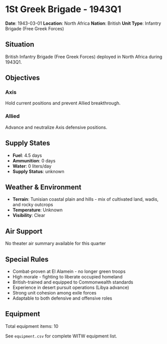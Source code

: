# 1St Greek Brigade - 1943Q1

**Date**: 1943-03-01
**Location**: North Africa
**Nation**: British
**Unit Type**: Infantry Brigade (Free Greek Forces)

## Situation

British Infantry Brigade (Free Greek Forces) deployed in North Africa during 1943Q1.

## Objectives

### Axis
Hold current positions and prevent Allied breakthrough.

### Allied
Advance and neutralize Axis defensive positions.

## Supply States

- **Fuel**: 4.5 days
- **Ammunition**: 0 days
- **Water**: 0 liters/day
- **Supply Status**: unknown

## Weather & Environment

- **Terrain**: Tunisian coastal plain and hills - mix of cultivated land, wadis, and rocky outcrops
- **Temperature**: Unknown
- **Visibility**: Clear

## Air Support

No theater air summary available for this quarter

## Special Rules

- Combat-proven at El Alamein - no longer green troops
- High morale - fighting to liberate occupied homeland
- British-trained and equipped to Commonwealth standards
- Experience in desert pursuit operations (Libya advance)
- Strong unit cohesion among exile forces
- Adaptable to both defensive and offensive roles

## Equipment

Total equipment items: 10

See `equipment.csv` for complete WITW equipment list.
